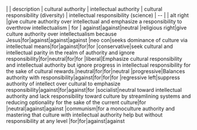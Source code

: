 
| | description | cultural authority | intellectual authority | cultural responsibility (diversity) | intellectual responsibility (science)
| -- |
| alt right |give culture authority over intellectual and emphasize a responsibility to overthrow intellectualism | for | against|against|neutral
|religious right|give culture authority over intellectualism because Jesus|for|against|against|against
|neo con|seeks dominance of culture via intellectual means|for|against|for|for
|conservative|seek cultural and intellectual parity in the realm of authority and ignore responsibility|for|neutral|for|for
|liberal|Emphasize cultural responsibility and intellectual authority but ignore progress in intellectual responsibility for the sake of cultural rewards.|neutral|for|for|neutral
|progressive|Balances authority with responsibility|against|for|for|for
|regressive left|suppress authority of intellect over cultural to emphasize responsibility|against|for|against|for
|socialist|neutral toward intellectual authority and lack responsibility toward culture by streamlining systems and reducing optionality for the sake of the current culture|for |neutral|against|against
|communism|for a monoculture authority and mastering that culture with intellectual authority help but without responsibility at any level |for|for|against|against

